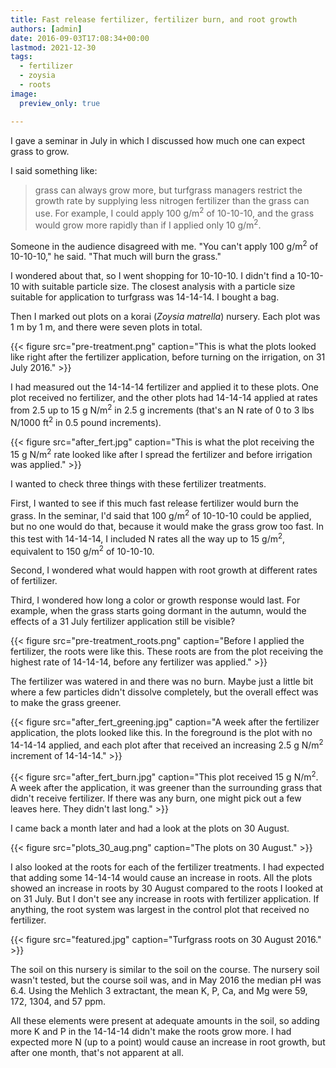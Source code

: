 ```yaml
---
title: Fast release fertilizer, fertilizer burn, and root growth
authors: [admin]
date: 2016-09-03T17:08:34+00:00
lastmod: 2021-12-30
tags:
  - fertilizer
  - zoysia
  - roots
image:
  preview_only: true

---
```


I gave a seminar in July in which I discussed how much one can expect grass to grow.

I said something like: 

> grass can always grow more, but turfgrass managers restrict the growth rate by supplying less nitrogen fertilizer than the grass can use. For example, I could apply 100 g/m<sup>2</sup> of 10-10-10, and the grass would grow more rapidly than if I applied only 10 g/m<sup>2</sup>.

Someone in the audience disagreed with me. "You can't apply 100 g/m<sup>2</sup> of 10-10-10," he said. "That much will burn the grass."

I wondered about that, so I went shopping for 10-10-10. I didn't find a 10-10-10 with suitable particle size. The closest analysis with a particle size suitable for application to turfgrass was 14-14-14. I bought a bag.

Then I marked out plots on a korai (*Zoysia matrella*) nursery. Each plot was 1 m by 1 m, and there were seven plots in total.

{{< figure src="pre-treatment.png" caption="This is what the plots looked like right after the fertilizer application, before turning on the irrigation, on 31 July 2016." >}}

I had measured out the 14-14-14 fertilizer and applied it to these plots. One plot received no fertilizer, and the other plots had 14-14-14 applied at rates from 2.5 up to 15 g N/m<sup>2</sup> in 2.5 g increments (that's an N rate of 0 to 3 lbs N/1000 ft<sup>2</sup> in 0.5 pound increments).

{{< figure src="after_fert.jpg" caption="This is what the plot receiving the 15 g N/m<sup>2</sup> rate looked like after I spread the fertilizer and before irrigation was applied." >}}

I wanted to check three things with these fertilizer treatments.

First, I wanted to see if this much fast release fertilizer would burn the grass. In the seminar, I'd said that 100 g/m<sup>2</sup> of 10-10-10 could be applied, but no one would do that, because it would make the grass grow too fast. In this test with 14-14-14, I included N rates all the way up to 15 g/m<sup>2</sup>, equivalent to 150 g/m<sup>2</sup> of 10-10-10.

Second, I wondered what would happen with root growth at different rates of fertilizer.

Third, I wondered how long a color or growth response would last. For example, when the grass starts going dormant in the autumn, would the effects of a 31 July fertilizer application still be visible?

{{< figure src="pre-treatment_roots.png" caption="Before I applied the fertilizer, the roots were like this. These roots are from the plot receiving the highest rate of 14-14-14, before any fertilizer was applied." >}}

The fertilizer was watered in and there was no burn. Maybe just a little bit where a few particles didn't dissolve completely, but the overall effect was to make the grass greener. 

{{< figure src="after_fert_greening.jpg" caption="A week after the fertilizer application, the plots looked like this. In the foreground is the plot with no 14-14-14 applied, and each plot after that received an increasing 2.5 g N/m<sup>2</sup> increment of 14-14-14." >}}

{{< figure src="after_fert_burn.jpg" caption="This plot received 15 g N/m<sup>2</sup>. A week after the application, it was greener than the surrounding grass that didn't receive fertilizer. If there was any burn, one might pick out a few leaves here. They didn't last long." >}}

I came back a month later and had a look at the plots on 30 August.

{{< figure src="plots_30_aug.png" caption="The plots on 30 August." >}}

I also looked at the roots for each of the fertilizer treatments. I had expected that adding some 14-14-14 would cause an increase in roots. All the plots showed an increase in roots by 30 August compared to the roots I looked at on 31 July. But I don't see any increase in roots with fertilizer application. If anything, the root system was largest in the control plot that received no fertilizer.

{{< figure src="featured.jpg" caption="Turfgrass roots on 30 August 2016." >}}

The soil on this nursery is similar to the soil on the course. The nursery soil wasn't tested, but the course soil was, and in May 2016 the median pH was 6.4. Using the Mehlich 3 extractant, the mean K, P, Ca, and Mg were 59, 172, 1304, and 57 ppm.

All these elements were present at adequate amounts in the soil, so adding more K and P in the 14-14-14 didn't make the roots grow more. I had expected more N (up to a point) would cause an increase in root growth, but after one month, that's not apparent at all.
